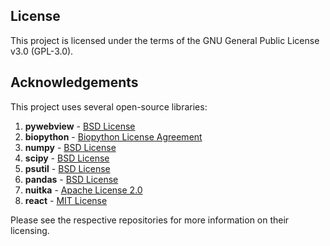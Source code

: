 ## License

This project is licensed under the terms of the GNU General Public License v3.0 (GPL-3.0).

## Acknowledgements

This project uses several open-source libraries:

1. **pywebview** - [BSD License](https://github.com/r0x0r/pywebview/blob/master/LICENSE)
2. **biopython** - [Biopython License Agreement](https://github.com/biopython/biopython/blob/master/LICENSE.rst)
3. **numpy** - [BSD License](https://github.com/numpy/numpy/blob/main/LICENSE.txt)
4. **scipy** - [BSD License](https://github.com/scipy/scipy/blob/main/LICENSE.txt)
5. **psutil** - [BSD License](https://github.com/giampaolo/psutil/blob/master/LICENSE)
6. **pandas** - [BSD License](https://github.com/pandas-dev/pandas/blob/main/LICENSE)
7. **nuitka** - [Apache License 2.0](https://github.com/Nuitka/Nuitka/blob/main/LICENSE.txt)
8. **react** - [MIT License](https://github.com/facebook/react/blob/main/LICENSE)

Please see the respective repositories for more information on their licensing.
